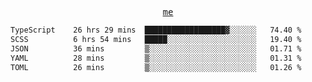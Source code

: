<p align="center">
  <samp>
    <a href="https://yiwwhl.com">me</a>
  </samp>
</p>

<!--START_SECTION:waka-->

```txt
TypeScript    26 hrs 29 mins  ██████████████████▓░░░░░░   74.40 %
SCSS          6 hrs 54 mins   █████░░░░░░░░░░░░░░░░░░░░   19.40 %
JSON          36 mins         ▒░░░░░░░░░░░░░░░░░░░░░░░░   01.71 %
YAML          28 mins         ▒░░░░░░░░░░░░░░░░░░░░░░░░   01.31 %
TOML          26 mins         ▒░░░░░░░░░░░░░░░░░░░░░░░░   01.26 %
```

<!--END_SECTION:waka-->